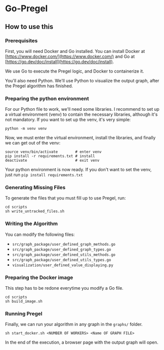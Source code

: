 # Go-Pregel



## How to use this

### Prerequisites

First, you will need Docker and Go installed. You can install Docker at [https://www.docker.com/](https://www.docker.com/) and Go at [https://go.dev/doc/install](https://go.dev/doc/install).

We use Go to execute the Pregel logic, and Docker to containerize it.

You'll also need Python. We'll use Python to visualize the output graph, after the Pregel algorithm has finished.

### Preparing the python environment

For our Python file to work, we'll need some libraries. I recommend to set up a virtual environment (venv) to contain the necessary libraries, although it's not mandatory. If you want to set up the venv, it's very simple:

```
python -m venv venv
```

Now, we must enter the virtual environment, install the libraries, and finally we can get out of the venv:
```
source venv/bin/activate        # enter venv
pip install -r requirements.txt # install
deactivate                      # exit venv
```

Your python environment is now ready. If you don't want to set the venv, just run `pip install requirements.txt`

### Generating Missing Files

To generate the files that you must fill up to use Pregel, run:
```
cd scripts
sh write_untracked_files.sh
```

### Writing the Algorithm

You can modify the following files:
+ `src/graph_package/user_defined_graph_methods.go`
+ `src/graph_package/user_defined_graph_types.go`
+ `src/graph_package/user_defined_utils_methods.go`
+ `src/graph_package/user_defined_utils_types.go`
+ `visualization/user_defined_value_displaying.py`

### Preparing the Docker image

This step has to be redone everytime you modify a Go file.

```
cd scripts
sh build_image.sh
```

### Running Pregel

Finally, we can run your algorithm in any graph in the `graphs/` folder.

```
sh start_docker.sh <NUMBER OF WORKERS> <Name OF GRAPH FILE>
```
In the end of the execution, a browser page with the output graph will open.